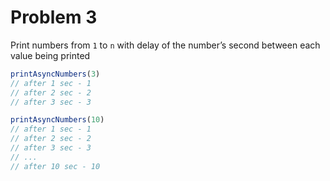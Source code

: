 # Problem 3

Print numbers from `1` to `n` with delay of the number’s second between each value being printed

```ts
printAsyncNumbers(3)
// after 1 sec - 1
// after 2 sec - 2
// after 3 sec - 3

printAsyncNumbers(10)
// after 1 sec - 1
// after 2 sec - 2
// after 3 sec - 3
// ...
// after 10 sec - 10
```